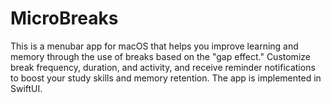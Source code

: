 # MicroBreaks

This is a menubar app for macOS that helps you improve learning and memory through the use of breaks based on the "gap effect." Customize break frequency, duration, and activity, and receive reminder notifications to boost your study skills and memory retention. The app is implemented in SwiftUI.
